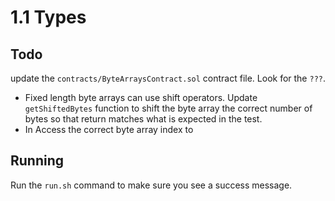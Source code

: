 # 1.1 Types

## Todo

update the `contracts/ByteArraysContract.sol` contract file.  Look for the `???`.

* Fixed length byte arrays can use shift operators.  Update `getShiftedBytes` function to shift the byte array the correct number of bytes so that return matches what is expected in the test.
* In Access the correct byte array index to 

## Running
Run the `run.sh` command to make sure you see a success message.  
